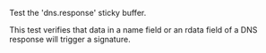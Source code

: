 Test the 'dns.response' sticky buffer.

This test verifies that data in a name field or an rdata field 
of a DNS response will trigger a signature.